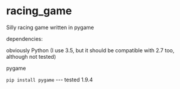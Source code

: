 # racing_game
Silly racing game written in pygame

dependencies:
 
obviously Python (I use 3.5, but it should be compatible with 2.7 too, although not tested)

pygame

```pip install pygame``` --- tested 1.9.4
